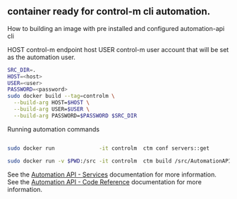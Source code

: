 ## container ready for control-m cli automation.
How to building an image with pre installed and configured automation-api cli

HOST control-m endpoint host
USER control-m user account that will be set as the automation user.

```bash
SRC_DIR=.
HOST=<host>
USER=<user>
PASSWORD=<password>
sudo docker build --tag=controlm \
  --build-arg HOST=$HOST \
  --build-arg USER=$USER \
  --build-arg PASSWORD=$PASSWORD $SRC_DIR
```

Running automation commands
```bash

sudo docker run              -it controlm  ctm conf servers::get

sudo docker run -v $PWD:/src -it controlm  ctm build /src/AutomationAPISampleFlow.json
```

See the [Automation API - Services](https://docs.bmc.com/docs/display/public/workloadautomation/Control-M+Automation+API+-+Services) documentation for more information.  
See the [Automation API - Code Reference](https://docs.bmc.com/docs/display/public/workloadautomation/Control-M+Automation+API+-+Code+Reference) documentation for more information.
